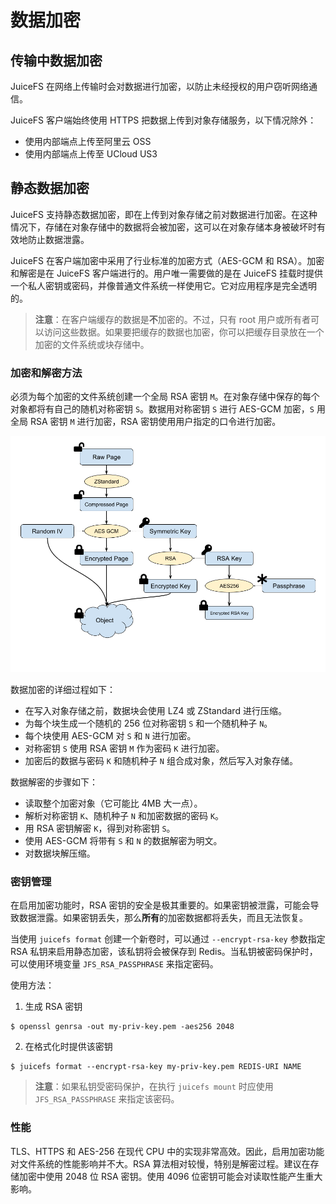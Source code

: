# 数据加密

## 传输中数据加密

JuiceFS 在网络上传输时会对数据进行加密，以防止未经授权的用户窃听网络通信。

JuiceFS 客户端始终使用 HTTPS 把数据上传到对象存储服务，以下情况除外：

- 使用内部端点上传至阿里云 OSS
- 使用内部端点上传至 UCloud US3


## 静态数据加密

JuiceFS 支持静态数据加密，即在上传到对象存储之前对数据进行加密。在这种情况下，存储在对象存储中的数据将会被加密，这可以在对象存储本身被破坏时有效地防止数据泄露。

JuiceFS 在客户端加密中采用了行业标准的加密方式（AES-GCM 和 RSA）。加密和解密是在 JuiceFS 客户端进行的。用户唯一需要做的是在 JuiceFS 挂载时提供一个私人密钥或密码，并像普通文件系统一样使用它。它对应用程序是完全透明的。

> **注意**：在客户端缓存的数据是**不**加密的。不过，只有 root 用户或所有者可以访问这些数据。如果要把缓存的数据也加密，你可以把缓存目录放在一个加密的文件系统或块存储中。


### 加密和解密方法

必须为每个加密的文件系统创建一个全局 RSA 密钥 `M`。在对象存储中保存的每个对象都将有自己的随机对称密钥 `S`。数据用对称密钥 `S` 进行 AES-GCM 加密，`S` 用全局 RSA 密钥 `M` 进行加密，RSA 密钥使用用户指定的口令进行加密。

![Encryption At-rest](../images/encryption.png)

数据加密的详细过程如下：

- 在写入对象存储之前，数据块会使用 LZ4 或 ZStandard 进行压缩。
- 为每个块生成一个随机的 256 位对称密钥 `S` 和一个随机种子 `N`。
- 每个块使用 AES-GCM 对 `S` 和 `N` 进行加密。
- 对称密钥 `S` 使用 RSA 密钥 `M` 作为密码 `K` 进行加密。
- 加密后的数据与密码 `K` 和随机种子 `N` 组合成对象，然后写入对象存储。

数据解密的步骤如下：

- 读取整个加密对象（它可能比 4MB 大一点）。
- 解析对称密钥 `K`、随机种子 `N` 和加密数据的密码 `K`。
- 用 RSA 密钥解密 `K`，得到对称密钥 `S`。
- 使用 AES-GCM 将带有 `S` 和 `N` 的数据解密为明文。
- 对数据块解压缩。


### 密钥管理

在启用加密功能时，RSA 密钥的安全是极其重要的。如果密钥被泄露，可能会导致数据泄露。如果密钥丢失，那么**所有**的加密数据都将丢失，而且无法恢复。

当使用 `juicefs format` 创建一个新卷时，可以通过 `--encrypt-rsa-key` 参数指定 RSA 私钥来启用静态加密，该私钥将会被保存到 Redis。当私钥被密码保护时，可以使用环境变量 `JFS_RSA_PASSPHRASE` 来指定密码。

使用方法：

1. 生成 RSA 密钥

```shell
$ openssl genrsa -out my-priv-key.pem -aes256 2048
```

2. 在格式化时提供该密钥

```shell
$ juicefs format --encrypt-rsa-key my-priv-key.pem REDIS-URI NAME
```

> **注意**：如果私钥受密码保护，在执行 `juicefs mount` 时应使用 `JFS_RSA_PASSPHRASE` 来指定该密码。


### 性能

TLS、HTTPS 和 AES-256 在现代 CPU 中的实现非常高效。因此，启用加密功能对文件系统的性能影响并不大。RSA 算法相对较慢，特别是解密过程。建议在存储加密中使用 2048 位 RSA 密钥。使用 4096 位密钥可能会对读取性能产生重大影响。
